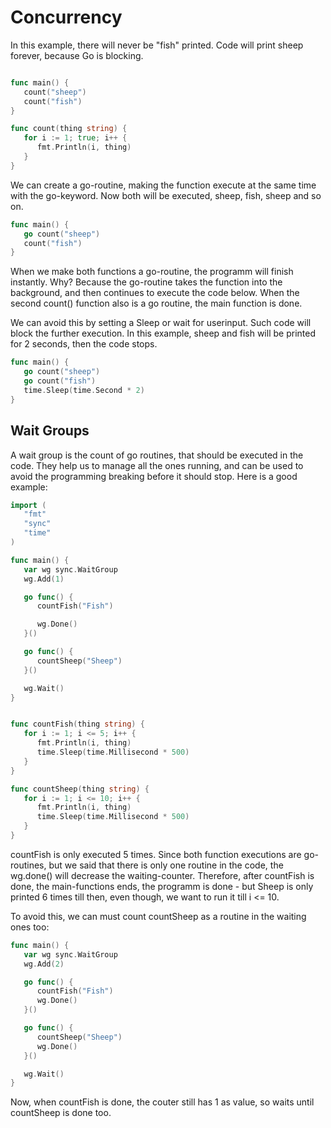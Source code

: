# Concurrency

In this example, there will never be "fish" printed.
Code will print sheep forever, because Go is blocking.

```go

func main() {
   count("sheep")
   count("fish")
}

func count(thing string) {
   for i := 1; true; i++ {
      fmt.Println(i, thing)
   }
}
```

We can create a go-routine, making the function execute at the same time with the go-keyword.
Now both will be executed, sheep, fish, sheep and so on.

```go
func main() {
   go count("sheep")
   count("fish")
}
```

When we make both functions a go-routine, the programm will finish instantly. Why? Because the go-routine takes the function into the background, and then continues to execute the code below.
When the second count() function also is a go routine, the main function is done.

We can avoid this by setting a Sleep or wait for userinput. Such code will block the further execution. In this example, sheep and fish will be printed for 2 seconds, then the code stops.

```go
func main() {
   go count("sheep")
   go count("fish")
   time.Sleep(time.Second * 2)
}
```

## Wait Groups

A wait group is the count of go routines, that should be executed in the code. They help us to manage all the ones running, and can be used to avoid the programming breaking before it should stop.
Here is a good example:

```go
import (
   "fmt"
   "sync"
   "time"
)

func main() {
   var wg sync.WaitGroup
   wg.Add(1)

   go func() {
      countFish("Fish")

      wg.Done()
   }()

   go func() {
      countSheep("Sheep")
   }()

   wg.Wait()
}


func countFish(thing string) {
   for i := 1; i <= 5; i++ {
      fmt.Println(i, thing)
      time.Sleep(time.Millisecond * 500)
   }
}

func countSheep(thing string) {
   for i := 1; i <= 10; i++ {
      fmt.Println(i, thing)
      time.Sleep(time.Millisecond * 500)
   }
}
```

countFish is only executed 5 times. Since both function executions are go-routines, but we said that there is only one routine in the code, the wg.done() will decrease the waiting-counter. Therefore, after countFish is done, the main-functions ends, the programm is done - but Sheep is only printed 6 times till then, even though, we want to run it till i <= 10.

To avoid this, we can must count countSheep as a routine in the waiting ones too:

```go
func main() {
   var wg sync.WaitGroup
   wg.Add(2)

   go func() {
      countFish("Fish")
      wg.Done()
   }()

   go func() {
      countSheep("Sheep")
      wg.Done()
   }()

   wg.Wait()
}
```

Now, when countFish is done, the couter still has 1 as value, so waits until countSheep is done too.